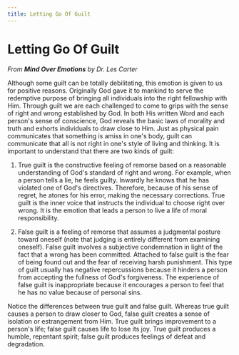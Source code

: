 ```yaml
---
title: Letting Go Of Guilt
---
```

# Letting Go Of Guilt
*From **Mind Over Emotions** by Dr. Les Carter*  

Although some guilt can be totally debilitating, this emotion is given to us for positive reasons. Originally God gave it to mankind to serve the redemptive purpose of bringing all individuals into the right fellowship with Him. Through guilt we are each challenged to come to grips with the sense of right and wrong established by God. In both His written Word and each person's sense of conscience, God reveals the basic laws of morality and truth and exhorts individuals to draw close to Him. Just as physical pain communicates that something is amiss in one's body, guilt can communicate that all is not right in one's style of living and thinking. It is important to understand that there are two kinds of guilt:

1. True guilt is the constructive feeling of remorse based on a reasonable understanding of God's standard of right and wrong. For example, when a person tells a lie, he feels guilty. Inwardly he knows that he has violated one of God's directives. Therefore, because of his sense of regret, he atones for his error, making the necessary corrections. True guilt is the inner voice that instructs the individual to choose right over wrong. It is the emotion that leads a person to live a life of moral responsibility.


2. False guilt is a feeling of remorse that assumes a judgmental posture toward oneself (note that judging is entirely different from examining oneself). False guilt involves a subjective condemnation in light of the fact that a wrong has been committed. Attached to false guilt is the fear of being found out and the fear of receiving harsh punishment. This type of guilt usually has negative repercussions because it hinders a person from accepting the fullness of God's forgiveness. The experience of false guilt is inappropriate because it encourages a person to feel that he has no value because of personal sins.

Notice the differences between true guilt and false guilt. Whereas true guilt causes a person to draw closer to God, false guilt creates a sense of isolation or estrangement from Him. True guilt brings improvement to a person's life; false guilt causes life to lose its joy. True guilt produces a humble, repentant spirit; false guilt produces feelings of defeat and degradation.
